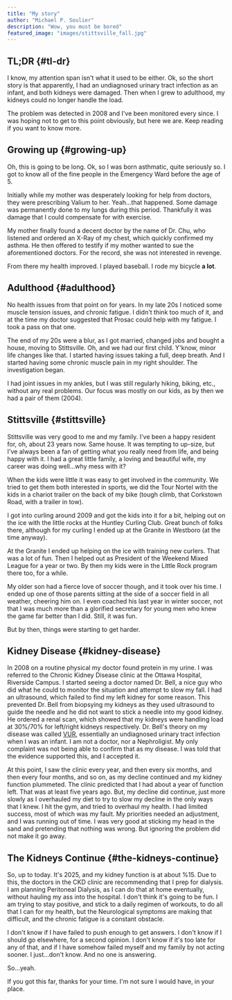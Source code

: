 ```yaml
---
title: "My story"
author: "Michael P. Soulier"
description: "Wow, you must be bored"
featured_image: "images/stittsville_fall.jpg"
---
```


## TL;DR {#tl-dr}

I know, my attention span isn't what it used to be either. Ok, so the short story is that apparently, I had an undiagnosed urinary tract infection as an infant, and both kidneys were damaged. Then when I grew to adulthood, my kidneys could no longer handle the load.

The problem was detected in 2008 and I've been monitored every since. I was hoping not to get to this point obviously, but here we are. Keep reading if you want to know more.


## Growing up {#growing-up}

Oh, this is going to be long. Ok, so I was born asthmatic, quite seriously so. I got to know all of the fine people in the Emergency Ward before the age of 5.

Initially while my mother was desperately looking for help from doctors, they were prescribing Valium to her. Yeah...that happened. Some damage was permanently done to my lungs during this period. Thankfully it was damage that I could compensate for with exercise.

My mother finally found a decent doctor by the name of Dr. Chu, who listened and ordered an X-Ray of my chest, which quickly confirmed my asthma. He then offered to testify if my mother wanted to sue the aforementioned doctors. For the record, she was not interested in revenge.

From there my health improved. I played baseball. I rode my bicycle **a lot**.


## Adulthood {#adulthood}

No health issues from that point on for years. In my late 20s I noticed some muscle tension issues, and chronic fatigue. I didn't think too much of it, and at the time my doctor suggested that Prosac could help with my fatigue. I took a pass on that one.

The end of my 20s were a blur, as I got married, changed jobs and bought a house, moving to Stittsville. Oh, and we had our first child. Y'know, minor life changes like that. I started having issues taking a full, deep breath. And I started having some chronic muscle pain in my right shoulder. The investigation began.

I had joint issues in my ankles, but I was still regularly hiking, biking, etc., without any real problems. Our focus was mostly on our kids, as by then we had a pair of them (2004).


## Stittsville {#stittsville}

Stittsville was very good to me and my family. I've been a happy resident for, oh, about 23 years now. Same house. It was tempting to up-size, but I've always been a fan of getting what you really need from life, and being happy with it. I had a great little family, a loving and beautiful wife, my career was doing well...why mess with it?

When the kids were little it was easy to get involved in the community. We tried to get them both interested in sports, we did the Tour Nortel with the kids in a chariot trailer on the back of my bike (tough climb, that Corkstown Road, with a trailer in tow).

I got into curling around 2009 and got the kids into it for a bit, helping out on the ice with the little rocks at the Huntley Curling Club. Great bunch of folks there, although for my curling I ended up at the Granite in Westboro (at the time anyway).

At the Granite I ended up helping on the ice with training new curlers. That was a lot of fun. Then I helped out as President of the Weekend Mixed League for a year or two. By then my kids were in the Little Rock program there too, for a while.

My older son had a fierce love of soccer though, and it took over his time. I ended up one of those parents sitting at the side of a soccer field in all weather, cheering him on. I even coached his last year in winter soccer, not that I was much more than a glorified secretary for young men who knew the game far better than I did. Still, it was fun.

But by then, things were starting to get harder.


## Kidney Disease {#kidney-disease}

In 2008 on a routine physical my doctor found protein in my urine. I was referred to the Chronic Kidney Disease clinic at the Ottawa Hospital, Riverside Campus. I started seeing a doctor named Dr. Bell, a nice guy who did what he could to monitor the situation and attempt to slow my fall. I had an ultrasound, which failed to find my left kidney for some reason. This prevented Dr. Bell from biopsying my kidneys as they used ultrasound to guide the needle and he did not want to stick a needle into my good kidney. He ordered a renal scan, which showed that my kidneys were handling load at 30%/70% for left/right kidneys respectively. Dr. Bell's theory on my disease was called [VUR](https://www.kidney.org/kidney-topics/vesicoureteral-reflux-vur-infants-children), essentially an undiagnosed urinary tract infection when I was an infant. I am not a doctor, nor a Nephroligist. My only complaint was not being able to confirm that as my disease. I was told that the evidence supported this, and I accepted it.

At this point, I saw the clinic every year, and then every six months, and then every four months, and so on, as my decline continued and my kidney function plummeted. The clinic predicted that I had about a year of function left. That was at least five years ago. But, my decline did continue, just more slowly as I overhauled my diet to try to slow my decline in the only ways that I knew. I hit the gym, and tried to overhaul my health. I had limited success, most of which was my fault. My priorities needed an adjustment, and I was running out of time. I was very good at sticking my head in the sand and pretending that nothing was wrong. But ignoring the problem did not make it go away.


## The Kidneys Continue {#the-kidneys-continue}

So, up to today. It's 2025, and my kidney function is at about %15. Due to this, the doctors in the CKD clinic are recommending that I prep for dialysis. I am planning Peritoneal Dialysis, as I can do that at home eventually, without hauling my ass into the hospital. I don't think it's going to be fun. I am trying to stay positive, and stick to a daily regimen of workouts, to do all that I can for my health, but the Neurological symptoms are making that difficult, and the chronic fatigue is a constant obstacle.

I don't know if I have failed to push enough to get answers. I don't know if I should go elsewhere, for a second opinion. I don't know if it's too late for any of that, and if I have somehow failed myself and my family by not acting sooner. I just...don't know. And no one is answering.

So...yeah.

If you got this far, thanks for your time. I'm not sure I would have, in your place.
